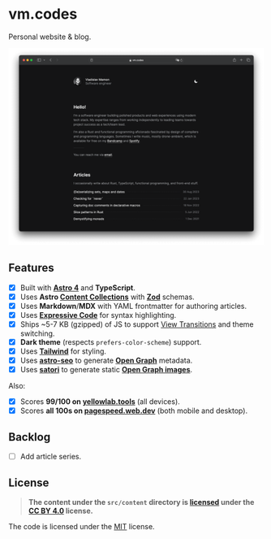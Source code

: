 # vm.codes

Personal website &amp; blog.

![How it looks like (with dark theme)](.github/assets/screenshot.png)

## Features

- [x] Built with **[Astro 4][astro]** and **TypeScript**.
- [x] Uses **Astro [Content Collections][collections]** with **[Zod]** schemas.
- [x] Uses **Markdown**/**MDX** with YAML frontmatter for authoring articles.
- [x] Uses **[Expressive Code][expressive]** for syntax highlighting.
- [x] Ships ~5-7 KB (gzipped) of JS to support [View Transitions][vts] and theme switching.
- [x] **Dark theme** (respects `prefers-color-scheme`) support.
- [x] Uses **[Tailwind]** for styling.
- [x] Uses **[astro-seo]** to generate **[Open Graph][open-graph]** metadata.
- [x] Uses **[satori]** to generate static **[Open Graph images][open-graph-images]**.

Also:

- [x] Scores **99/100 on [yellowlab.tools]** (all devices).
- [x] Scores **all 100s on [pagespeed.web.dev]** (both mobile and desktop).

## Backlog

- [ ] Add article series.

## License

> **The content under the `src/content` directory is [licensed](LICENSE-CONTENT) under the [CC BY 4.0][cc-by-license] license.**

The code is licensed under the [MIT](LICENSE) license.

<!-- Links. -->

[astro]: https://astro.build
[tailwind]: https://tailwindcss.com
[expressive]: https://expressive-code.com
[open-graph]: https://ogp.me
[open-graph-images]: https://ogp.me/#structured
[cc-by-license]: https://choosealicense.com/licenses/cc-by-4.0/
[collections]: https://docs.astro.build/en/guides/content-collections/
[zod]: https://zod.dev
[vts]: https://docs.astro.build/en/guides/view-transitions/
[astro-seo]: https://github.com/jonasmerlin/astro-seo
[satori]: https://github.com/vercel/satori

<!-- Perf links. -->

[yellowlab.tools]: https://yellowlab.tools/result/guytxvkjwf
[pagespeed.web.dev]: https://pagespeed.web.dev/analysis/https-vm-codes/o6sb2m6idv?form_factor=mobile
